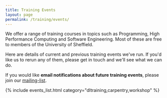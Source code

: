 ```yaml
---
title: Training Events
layout: page
permalink: /training/events/
---
```


We offer a range of training courses in topics such as Programming, High Performance Computing and Software Engineering. Most of these are free to members of the University of Sheffield.

Here are details of current and previous training events we've run. If you'd like us to rerun any of them, please get in touch and we'll see what we can do.

If you would like **email notifications about future training events**, please join our [mailing-list](https://rse.shef.ac.uk/community/).

{% include events_list.html category="dltraining,carpentry,workshop" %}
